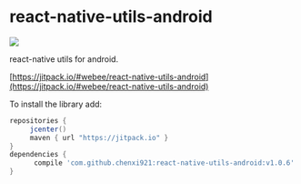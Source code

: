 # react-native-utils-android
[![](https://jitpack.io/v/chenxi921/react-native-utils-android.svg)](https://jitpack.io/#chenxi921/react-native-utils-android)



react-native utils for android.

[https://jitpack.io/#webee/react-native-utils-android](https://jitpack.io/#webee/react-native-utils-android)

To install the library add:

   ```gradle
   repositories {
        jcenter()
        maven { url "https://jitpack.io" }
   }
   dependencies {
         compile 'com.github.chenxi921:react-native-utils-android:v1.0.6'
   }
   ```
